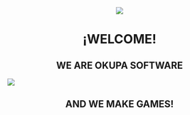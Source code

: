 
<p align="center">
  <img src="https://user-images.githubusercontent.com/91082053/134040345-e32f7f9d-7cc1-4acb-bca5-1bc76c0b22bc.jpeg">
  <H1 align="center">¡WELCOME!</h1>
  
  <H2 align="center">WE ARE OKUPA SOFTWARE</H2>
  <img src="https://thumbs.gfycat.com/DifferentFlashyFeline-max-1mb.gif">
   <H2 align="center">AND WE MAKE GAMES!</H2>
</p>








